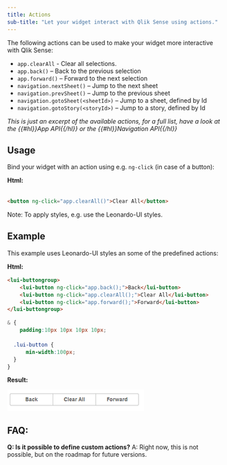 ```yaml
---
title: Actions
sub-title: "Let your widget interact with Qlik Sense using actions."
---
```


The following actions can be used to make your widget more interactive with Qlik Sense:


- `app.clearAll` - Clear all selections.
- `app.back()` – Back to the previous selection
- `app.forward()` – Forward to the next selection
- `navigation.nextSheet()` – Jump to the next sheet
- `navigation.prevSheet()` – Jump to the previous sheet
- `navigation.gotoSheet(<sheetId>)` – Jump to a sheet, defined by Id
- `navigation.gotoStory(<storyId>)` – Jump to a story, defined by Id

*This is just an excerpt of the available actions, for a full list, have a look at the {{#hl}}App API{{/hl}} or the {{#hl}}Navigation API{{/hl}}*

## Usage
Bind your widget with an action using e.g. `ng-click` (in case of a button):

**Html:**
```html

<button ng-click="app.clearAll()">Clear All</button>

```

Note: To apply styles, e.g. use the Leonardo-UI styles.


## Example

This example uses Leonardo-UI styles an some of the predefined actions:

**Html:**
```html
<lui-buttongroup>
	<lui-button ng-click="app.back();">Back</lui-button>
	<lui-button ng-click="app.clearAll();">Clear All</lui-button>
	<lui-button ng-click="app.forward();">Forward</lui-button>
</lui-buttongroup>
```

```css
& {
	padding:10px 10px 10px 10px;

  .lui-button {
	  min-width:100px;
  }
}

```

**Result:**

![](images/sample-actions.png)


## FAQ:

**Q: Is it possible to define custom actions?**
A: Right now, this is not possible, but on the roadmap for future versions.
